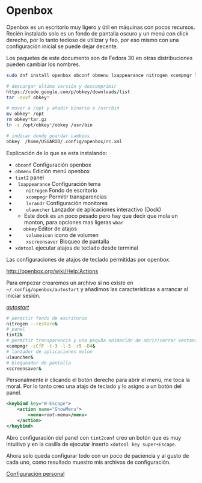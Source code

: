 # Openbox  

Openbox es un escritorio muy ligero y útil en máquinas con pocos recursos. Recién instalado solo es un fondo de pantalla oscuro y un menú con click derecho, por lo tanto tedioso de utilizar y feo, por eso mismo con una configuración inicial se puede dejar decente.

Los paquetes de este documento son de Fedora 30  en otras distribuciones pueden cambiar  los nombres.



```bash
sudo dnf install openbox obconf obmenu lxappearance nitrogen xcompmgr lxrand tint2 xscreensaver volumeicon ulauncher xdotool
```

```bash
# descargar ultima versión y descomprimir
https://code.google.com/p/obkey/downloads/list
tar -zxvf obkey*

# mover a /opt y añadir binario a /usr/bin
mv obkey* /opt
rm obkey*tar.gz
ln -s /opt/obkey*/obkey /usr/bin

# indicar donde guardar cambios
obkey  /home/USUARIO/.config/openbox/rc.xml
```

Explicación de lo que se esta instalando:

- `obconf` Configuración openbox
- `obmenu` Edición menú openbox
- `tint2` panel
- ` lxappearance` Configuración tema 
- `    nitrogen` Fondo de escritorio
- `    xcompmgr` Permitir transparencias 
- `    lxrandr` Configuración monitores
- `    ulauncher`  Lanzador de aplicaciones interactivo (Dock)
  - Este dock es un poco pesado pero hay que decir que mola un monton, para opciones mas ligeras `wbar` 
- `    obkey `  Editor de atajos
- `    volumeicon` icono de volumen
- `    xscreensaver`  Bloqueo de pantalla
- `xdotool` ejecutar atajos de teclado desde terminal



Las configuraciones de atajos de teclado permitidas por openbox.

http://openbox.org/wiki/Help:Actions



Para empezar crearemos un archivo si no existe en `~/.config/openbox/autostart`  y añadimos las características a arrancar al iniciar sesión.

<u>*autostart*</u>

```bash
# permitir fondo de escritorio
nitrogen --restore&
# panel 
tint2&
# permitir transparencia y una pequña animación de abrir/cerrar ventana
xcompmgr -cCfF -t-3 -l-5 -r5 -D4&
# lanzador de aplicaciones molon
ulauncher&
# bloqueador de pantalla
xscreensaver&
```



Personalmente ir clicando el botón derecho para abrir el menú, me toca la moral. Por lo tanto creo una atajo de teclado y lo asigno a un botón del panel.

```xml
<keybind key="W-Escape">
    <action name="ShowMenu">
    	<menu>root-menu</menu>
    </action>
</keybind>
```

Abro configuración del panel con `tint2conf`  creo un botón que es muy intuitivo y en la casilla de ejecutar inserto `xdotool key super+Escape`.



Ahora solo queda configurar todo con un poco de paciencia y al gusto de cada uno, como resultado muestro mis archivos de configuración.

[Configuración personal](https://github.com/Jorgepastorr/apuntes/tree/master/linux/curiosidades/conf_openbox)
